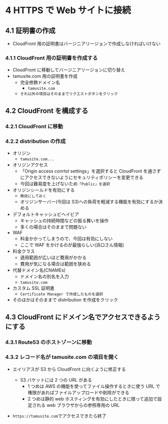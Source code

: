 # 4 HTTPS で Web サイトに接続

## 4.1 証明書の作成

- CloudFront 用の証明書はバージニアリージョンで作成しなければいけない

### 4.1.1 CloudFront 用の証明書を作成する

- CloudFront に移動してバージニアリージョンに切り替え
- tamusite.com 用の証明書を作成
  - 完全修飾ドメイン名
    - `tamusite.com`
  - `それ以外の項目はそのままでリクエストボタンをクリック`

## 4.2 CloudFront を構成する

### 4.2.1 CloudFront に移動

### 4.2.2 distribution の作成

- オリジン
  - `tamusite.com...`
- オリジンアクセス
  - 「Origin access conrtol settings」を選択すると CloudFront を通さずにアクセスできないようにセキュリティポリシーを変更できる
  - 今回は難易度を上げないため`「Public」を選択`
- オリジンシールドを有効にする
  - `無効にしておく`
  - オリジンサーバー(今回は S3)への負荷を軽減する機能を有効にするか決める
- デフォルトキャッシュビヘイビア
  - キャッシュの持続時間などの振る舞いを操作
  - 多くの場合はそのままで問題ない
- WAF
  - 料金かかってしまうので、今回は有効にしない
  - ここで WAF をかけるのが最強らしい(浜口さん情報)
- 料金クラス
  - 適用範囲が広いほど費用がかかる
  - 費用が気になる場合は範囲を狭める
- 代替ドメイン名(CNAMEs)
  - ドメイン名の別名を入力
  - `tamusite.com`
- カスタム SSL 証明書
  - `Certificate Manager で作成したものを選択`
- そのほかはそのままで distribution を作成をクリック

## 4.3 CloudFront にドメイン名でアクセスできるようにする

### 4.3.1 Route53 のホストゾーンに移動

### 4.3.2 レコード名が tamusite.com の項目を開く

- エイリアスが S3 から CloudFront に向くように修正する

  - S3 バケットには 2 つの URL がある
    - 1 つめは AWS の機能を使ってファイル操作するときに使う URL で権限があればファイルアップロードや削除ができる
    - 2 つめは静的 web ホスティングを有効にしたときに限って追加で設定される web ブラウザからの参照専用の URL

- `https://tamusite.com`でアクセスできたら終了

